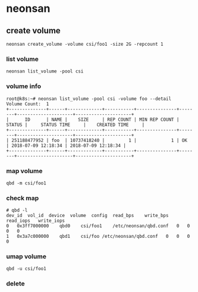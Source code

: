 # neonsan

## create volume

```
neonsan create_volume -volume csi/foo1 -size 2G -repcount 1
```

### list volume

```
neonsan list_volume -pool csi

```

### volume info

```
root@k8s:~# neonsan list_volume -pool csi -volume foo --detail
Volume Count:  1
+--------------+------+-------------+-----------+---------------+--------+---------------------+---------------------+
|      ID      | NAME |    SIZE     | REP COUNT | MIN REP COUNT | STATUS |     STATUS TIME     |    CREATED TIME     |
+--------------+------+-------------+-----------+---------------+--------+---------------------+---------------------+
| 251188477952 | foo  | 10737418240 |         1 |             1 | OK     | 2018-07-09 12:18:34 | 2018-07-09 12:18:34 |
+--------------+------+-------------+-----------+---------------+--------+---------------------+---------------------+
```

### map volume

```
qbd -m csi/foo1
```

### check map

```
# qbd -l
dev_id  vol_id  device  volume  config  read_bps    write_bps   read_iops   write_iops
0   0x3ff7000000    qbd0    csi/foo1    /etc/neonsan/qbd.conf   0   0   0   0
1   0x3a7c000000    qbd1    csi/foo /etc/neonsan/qbd.conf   0   0   0   0

```

### umap volume

```
qbd -u csi/foo1
```

### delete 

```

```
